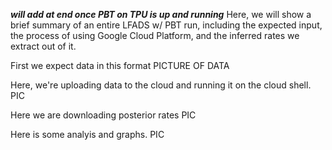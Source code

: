 ***will add at end once PBT on TPU is up and running***
Here, we will show a brief summary of an entire LFADS w/ PBT run, including the expected input, the process of using Google Cloud Platform, and the inferred rates we extract out of it.

First we expect data in this format
PICTURE OF DATA

Here, we're uploading data to the cloud and running it on the cloud shell.
PIC

Here we are downloading posterior rates
PIC

Here is some analyis and graphs.
PIC


